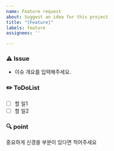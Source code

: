 ```yaml
---
name: Feature request
about: Suggest an idea for this project
title: "[Feature]"
labels: feature
assignees: ''

---
```


### ⚠️ Issue
- 이슈 개요를 입력해주세요.

### ✏️ ToDoList
- [ ] 할 일1
- [ ] 할 일2

### 🔍 point
중요하게 신경쓸 부분이 있다면 적어주세요

